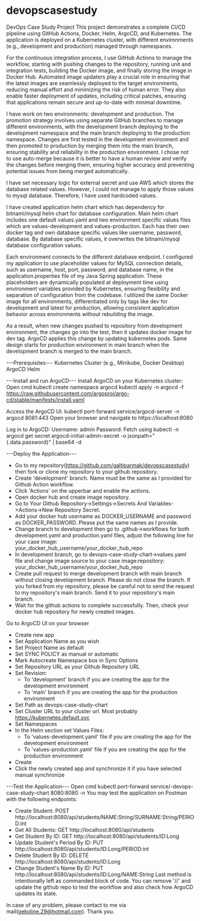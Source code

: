 # devopscasestudy
DevOps Case Study Project
This project demonstrates a complete CI/CD pipeline using GitHub Actions, Docker, Helm, ArgoCD, and Kubernetes. The application is deployed on a Kubernetes cluster, with different environments (e.g., development and production) managed through namespaces.

For the continuous integration process, I use GitHub Actions to manage the workflow, starting with pushing changes to the repository, running unit and integration tests, building the Docker image, and finally storing the image in Docker Hub. Automated image updaters play a crucial role in ensuring that the latest images are seamlessly deployed to the target environments, reducing manual effort and minimizing the risk of human error. They also enable faster deployment of updates, including critical patches, ensuring that applications remain secure and up-to-date with minimal downtime.

I have work on two environments: development and production. The promotion strategy involves using separate GitHub branches to manage different environments, with the development branch deploying to the development namespace and the main branch deploying to the production namespace. Changes are first tested in the development environment and then promoted to production by merging them into the main branch, ensuring stability and reliability in the production environment. I chose not to use auto-merge because it is better to have a human review and verify the changes before merging them, ensuring higher accuracy and preventing potential issues from being merged automatically.

I have set necessary logic for external secret and use AWS which stores the database related values. However, I could not manage to apply those values to mysql database. Therefore, I have used hardcoded values.

I have created application helm chart which has dependency for bitnami/mysql helm chart for database configuration. Main helm chart includes one default values.yaml and two environment specific values files which are values-development and values-production. Each has their own docker tag and own database specific values like username, password, database. By database specific values, it overwrites the bitnami/mysql database configuration values.

Each environment connects to the different database endpoint. I configured my application to use placeholder values for MySQL connection details, such as username, host, port, password, and database name, in the application.properties file of my Java Spring application. These placeholders are dynamically populated at deployment time using environment variables provided by Kubernetes, ensuring flexibility and separation of configuration from the codebase. I utilized the same Docker image for all environments, differentiated only by tags like dev for development and latest for production, allowing consistent application behavior across environments without rebuilding the image.

As a result, when new changes pushed to repository from development environment, the changes go into the test, then it updates docker image for dev tag. ArgoCD applies this change by updating kubernetes pods. Same design starts for production environment in main branch when the development branch is merged to the main branch.

---Prerequisites---
Kubernetes Cluster (e.g., Minikube, Docker Desktop)
ArgoCD
Helm

---Install and run ArgoCD---
Install ArgoCD on your Kubernetes cluster:
Open cmd
kubectl create namespace argocd
kubectl apply -n argocd -f https://raw.githubusercontent.com/argoproj/argo-cd/stable/manifests/install.yaml

Access the ArgoCD UI:
kubectl port-forward service/argocd-server -n argocd 8081:443
Open your browser and navigate to https://localhost:8080

Log in to ArgoCD:
Username: admin
Password: Fetch using kubectl -n argocd get secret argocd-initial-admin-secret -o jsonpath="{.data.password}" | base64 -d

---Deploy the Application---
- Go to my repository(https://github.com/galtiparmak/devopscasestudy) then fork or clone my repository to your github repository.
- Create 'development' branch. Name must be the same as I provided for Github Action workflow.
- Click 'Actions' on the upperbar and enable the actions.
- Open docker hub and create image repository.
- Go to Your Github Repository->Settings->Secrets And Variables->Actions->New Repository Secret.
- Add your docker hub username as DOCKER_USERNAME and password as DOCKER_PASSWORD. Please put the same names as I provide.
- Change branch to development then go to .github->workflows for both development.yaml and production.yaml files, adjust the following line for your case image:    
  your_docker_hub_username/your_docker_hub_repo
- In development branch, go to devops-case-study-chart->values.yaml file and change image source to your case
  image:repository: your_docker_hub_username/your_docker_hub_repo
- Create pull request to merge development branch with main branch without closing development branch. Please do not close the branch.
  If you forked from my repository, please be careful not to send the request to my repository's main branch. Send it to your repository's main branch.
- Wait for the github actions to complete successfully. Then, check your docker hub repository for newly created images.

Go to ArgoCD UI on your browser
- Create new app
 - Set Application Name as you wish
 - Set Project Name as default
 - Set SYNC POLICY as manual or automatic
 - Mark Autocreate Namespace box in Sync Options
 - Set Repository URL as your Github Repository URL
 - Set Revision:
    - To 'development' branch if you are creating the app for the development environment
    - To 'main' branch if you are creating the app for the production environment
 - Set Path as devops-case-study-chart
 - Set Cluster URL to your cluster url. Most probably https://kubernetes.default.svc
 - Set Namespaces
 - In the Helm section set Values Files:
    - To 'values-development.yaml' file if you are creating the app for the development environment
    - To 'values-production.yaml' file if you are creating the app for the production environment
 - Create
- Click the newly created app and synchronize it if you have selected manual synchronize

---Test the Application---
Open cmd
kubectl port-forward service/<your-app-name>-devops-case-study-chart 8080:8080 -n <your-namespace>
You may test the application on Postman with the following endpoints:
 - Create Student: POST http://localhost:8080/api/students/NAME:String/SURNAME:String/PERIOD:int
 - Get All Students: GET http://localhost:8080/api/students
 - Get Student By ID: GET http://localhost:8080/api/students/ID:Long
 - Update Student's Period By ID: PUT http://localhost:8080/api/students/ID:Long/PERIOD:int
 - Delete Student By ID: DELETE http://localhost:8080/api/students/ID:Long
 - Change Student's Name By ID: PUT http://localhost:8080/api/students/ID:Long/NAME:String
Last method is intentionally left as commanded block of code. You can remove '//' and update the github repo to test the workflow and also check
how ArgoCD updates its state.
 
In case of any problem, please contact to me via mail(gekoline.29@hotmail.com).
Thank you.
